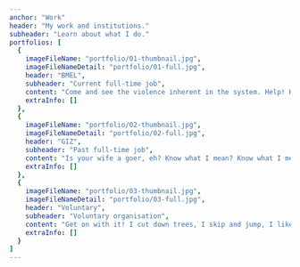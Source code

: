 ```yaml
---
anchor: "Work"
header: "My work and institutions."
subheader: "Learn about what I do."
portfolios: [
  {
    imageFileName: "portfolio/01-thumbnail.jpg",
    imageFileNameDetail: "portfolio/01-full.jpg",
    header: "BMEL",
    subheader: "Current full-time job",
    content: "Come and see the violence inherent in the system. Help! Help! I'm being repressed! I don't want to talk to you no more, you empty-headed animal food trough wiper! I fart in your general direction! Your mother was a hamster and your father smelt of elderberries! I told you to lay off the beans, you whore!",
    extraInfo: []
  },
  {
    imageFileName: "portfolio/02-thumbnail.jpg",
    imageFileNameDetail: "portfolio/02-full.jpg",
    header: "GIZ",
    subheader: "Past full-time job",
    content: "Is your wife a goer, eh? Know what I mean? Know what I mean? Nudge, nudge! Know what I mean? Say no more! You don't frighten us, English pig dogs. Go and boil your bottoms, you sons of a silly person. I blow my nose at you, so-called Arthur King, you and all your silly English K-nig-hts. Look at them, bloody Catholics, filling the bloody world up with bloody people they can't afford to bloody feed.",
    extraInfo: []
  },
  {
    imageFileName: "portfolio/03-thumbnail.jpg",
    imageFileNameDetail: "portfolio/03-full.jpg",
    header: "Voluntary",
    subheader: "Voluntary organisation",
    content: "Get on with it! I cut down trees, I skip and jump, I like to press wildflowers. I put own womens' clothing, and hang around in bars. What's wrong with a kiss, boy? Hmm? Why not start her off with a nice kiss? You don't have to go leaping straight for the clitoris like a bull at a gate. Give her a kiss, boy. All right, settle down. Settle down... Now, before I begin the lesson, will those of you who are playing in the match this afternoon move your clothes down onto the lower peg immediately after lunch, before you write your letter home, if you're not getting your hair cut, unless you've got a younger brother who is going out this weekend as the guest of another boy, in which case, collect his note before lunch, put it in your letter after you've had your hair cut, and make sure he moves your clothes down onto the lower peg for you.",
    extraInfo: []
  }
]
---
```

